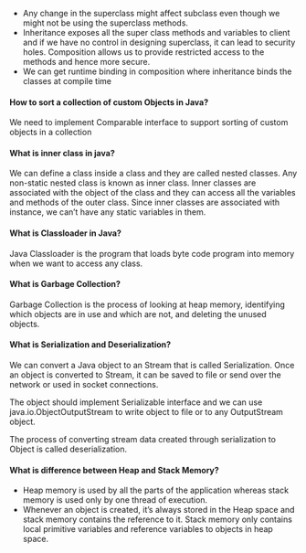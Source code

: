 * Any change in the superclass might affect subclass even though we might not be using the superclass methods.
* Inheritance exposes all the super class methods and variables to client and if we have no control in designing superclass, it can lead to security holes. Composition allows us to provide restricted access to the methods and hence more secure.
* We can get runtime binding in composition where inheritance binds the classes at compile time

#### How to sort a collection of custom Objects in Java?

We need to implement Comparable interface to support sorting of custom objects in a collection

#### What is inner class in java?

We can define a class inside a class and they are called nested classes. Any non-static nested class is known as inner class. Inner classes are associated with the object of the class and they can access all the variables and methods of the outer class. Since inner classes are associated with instance, we can’t have any static variables in them.

#### What is Classloader in Java?

Java Classloader is the program that loads byte code program into memory when we want to access any class. 

#### What is Garbage Collection?

Garbage Collection is the process of looking at heap memory, identifying which objects are in use and which are not, and deleting the unused objects.

#### What is Serialization and Deserialization?

We can convert a Java object to an Stream that is called Serialization. Once an object is converted to Stream, it can be saved to file or send over the network or used in socket connections.

The object should implement Serializable interface and we can use java.io.ObjectOutputStream to write object to file or to any OutputStream object.

The process of converting stream data created through serialization to Object is called deserialization. 


#### What is difference between Heap and Stack Memory?

* Heap memory is used by all the parts of the application whereas stack memory is used only by one thread of execution.
* Whenever an object is created, it’s always stored in the Heap space and stack memory contains the reference to it. Stack memory only contains local primitive variables and reference variables to objects in heap space.
